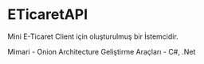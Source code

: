 # ETicaretAPI

Mini E-Ticaret Client için oluşturulmuş bir İstemcidir.

Mimari - Onion Architecture
Geliştirme Araçları - C#, .Net

